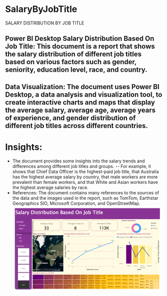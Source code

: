 # SalaryByJobTitle
SALARY DISTRIBUTION BY JOB TITLE 
## Power BI Desktop Salary Distribution Based On Job Title: This document is a report that shows the salary distribution of different job titles based on various factors such as gender, seniority, education level, race, and country.
## Data Visualization: The document uses Power BI Desktop, a data analysis and visualization tool, to create interactive charts and maps that display the average salary, average age, average years of experience, and gender distribution of different job titles across different countries.
# Insights:
- The document provides some insights into the salary trends and differences among different job titles and groups.
  -- For example, it shows that Chief Data Officer is the highest-paid job title,
   that Australia has the highest average salary by country,
  that male workers are more prevalent than female workers,
   and that White and Asian workers have the highest average salaries by race.
- References: The document contains many references to the sources of the data and the images used in the report, such as TomTom, Earthstar Geographics SIO, Microsoft Corporation, and OpenStreetMap.
  ![](https://github.com/yasmin203/SalaryByJobTitle/blob/main/dashboard.png)
